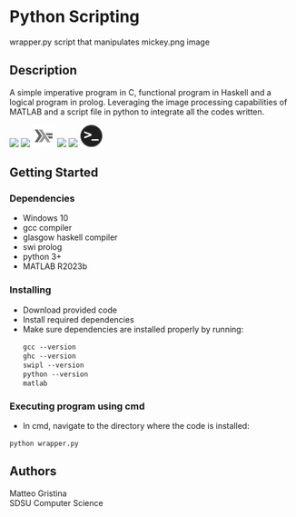 # Python Scripting

wrapper.py script that manipulates mickey.png image

## Description

A simple imperative program in C, functional program in Haskell and a logical program in prolog. Leveraging the image processing capabilities of MATLAB and  a script file in python to integrate all the codes written.

<code><img height="40" src="https://avatars0.githubusercontent.com/u/1525981?s=200&v=4"></code>
<code><img height="40" src="https://upload.wikimedia.org/wikipedia/commons/1/18/C_Programming_Language.svg"></code>
<code><img height="40" src="https://raw.githubusercontent.com/github/explore/80688e429a7d4ef2fca1e82350fe8e3517d3494d/topics/haskell/haskell.png"></code>
<code><img height="40" src="https://dashboard.snapcraft.io/site_media/appmedia/2020/04/Prolog-logo-512.png"></code>
<code><img height="40" src="https://upload.wikimedia.org/wikipedia/commons/2/21/Matlab_Logo.png"></code>
<code><img height="40" src="https://raw.githubusercontent.com/github/explore/80688e429a7d4ef2fca1e82350fe8e3517d3494d/topics/terminal/terminal.png"></code>

## Getting Started

### Dependencies

* Windows 10
* gcc compiler
* glasgow haskell compiler
* swi prolog
* python 3+
* MATLAB R2023b

### Installing
* Download provided code
* Install required dependencies
* Make sure dependencies are installed properly by running:
  ```
  gcc --version
  ghc --version
  swipl --version
  python --version
  matlab
  ```

### Executing program using cmd

* In cmd, navigate to the directory where the code is installed:
```
python wrapper.py
```

## Authors

Matteo Gristina  
SDSU Computer Science
